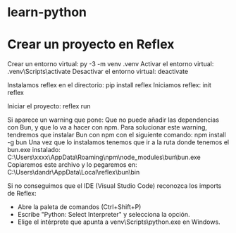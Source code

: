 # learn-python

# Crear un proyecto en Reflex

Crear un entorno virtual: py -3 -m venv .venv
Activar el entorno virtual: .venv\\Scripts\\activate
Desactivar el entorno virtual: deactivate

Instalamos reflex en el directorio: pip install reflex
Iniciamos reflex: init reflex

Iniciar el proyecto: reflex run

Si aparece un warning que pone: Que no puede añadir las dependencias con Bun, y que lo va a hacer con npm.
Para solucionar este warning, tendremos que instalar Bun con npm con el siguiente comando: 
npm install -g bun
Una vez que lo instalamos tenemos que ir a la ruta donde tenemos el bun.exe instalado: C:\Users\xxxx\AppData\Roaming\npm\node_modules\bun\bun.exe
Copiaremos este archivo y lo pegaremos en:
C:\Users\dandr\AppData\Local\reflex\bun\bin

Si no conseguimos que el IDE (Visual Studio Code) reconozca los imports de Reflex:
- Abre la paleta de comandos (Ctrl+Shift+P)
- Escribe "Python: Select Interpreter" y selecciona la opción.
- Elige el intérprete que apunta a venv\Scripts\python.exe en Windows.
